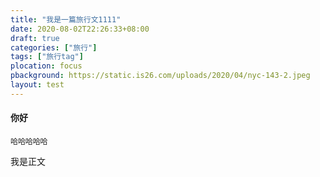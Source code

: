```yaml
---
title: "我是一篇旅行文1111"
date: 2020-08-02T22:26:33+08:00
draft: true
categories: ["旅行"]
tags: ["旅行tag"]
plocation: focus
pbackground: https://static.is26.com/uploads/2020/04/nyc-143-2.jpeg
layout: test
---
```


#### 你好
```
哈哈哈哈哈
```

我是正文